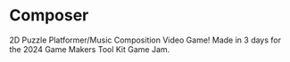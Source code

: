 # Composer
2D Puzzle Platformer/Music Composition Video Game! Made in 3 days for the 2024 Game Makers Tool Kit Game Jam.
